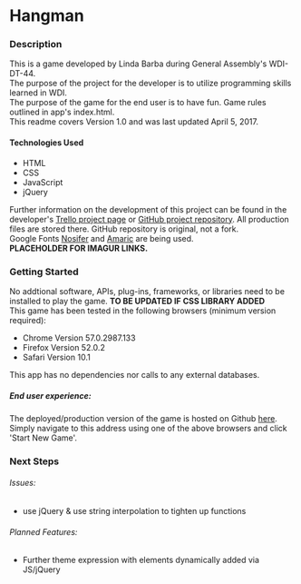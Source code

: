 # Hangman
### Description
This is a game developed by Linda Barba during General Assembly's WDI-DT-44.  
The purpose of the project for the developer is to utilize programming skills learned in WDI.  
The purpose of the game for the end user is to have fun. Game rules outlined in app's index.html.  
This readme covers Version 1.0 and was last updated April 5, 2017.
#### Technologies Used  
* HTML  
* CSS  
* JavaScript  
* jQuery  

Further information on the development of this project can be found in the developer's [Trello project page](https://trello.com/b/46CZcoKL/hangman-wdi-dt-44-project-1) or [GitHub project repository](https://github.com/lindabarba/WDI-LB-Work/tree/master/projects/Hangman). All production files are stored there. GitHub repository is original, not a fork.  
Google Fonts [Nosifer](https://fonts.google.com/specimen/Nosifer) and [Amaric](https://fonts.google.com/specimen/Amatic\+SC) are being used.  
**PLACEHOLDER FOR IMAGUR LINKS.**
  
### Getting Started  
No addtional software, APIs, plug-ins, frameworks, or libraries need to be installed to play the game. **TO BE UPDATED IF CSS LIBRARY ADDED**  
This game has been tested in the following browsers (minimum version required):  

* Chrome Version 57.0.2987.133  
* Firefox Version 52.0.2  
* Safari Version 10.1  
  
This app has no dependencies nor calls to any external databases.
  
##### End user experience:  
The deployed/production version of the game is hosted on Github [here](https:///lindabarba.github.io/Hangman/). Simply navigate to this address using one of the above browsers and click 'Start New Game'.  

### Next Steps  
###### Issues:
* use jQuery & use string interpolation to tighten up functions


###### Planned Features:  
* Further theme expression with elements dynamically added via JS/jQuery